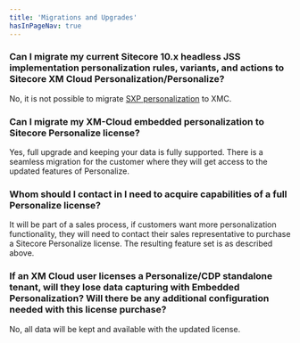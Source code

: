 ```yaml
---
title: 'Migrations and Upgrades'
hasInPageNav: true
---
```


### Can I migrate my current Sitecore 10.x headless JSS implementation personalization rules, variants, and actions to Sitecore XM Cloud Personalization/Personalize?

No, it is not possible to migrate [SXP personalization](https://doc.sitecore.com/xp/en/users/102/sitecore-experience-platform/personalization.html) to XMC.

### Can I migrate my XM-Cloud embedded personalization to Sitecore Personalize license?

Yes, full upgrade and keeping your data is fully supported. There is a seamless migration for the customer where they will get access to the updated features of Personalize.

### Whom should I contact in I need to acquire capabilities of a full Personalize license?

It will be part of a sales process, if customers want more personalization functionality, they will need to contact their sales representative to purchase a Sitecore Personalize license. The resulting feature set is as described
above.

### If an XM Cloud user licenses a Personalize/CDP standalone tenant, will they lose data capturing with Embedded Personalization? Will there be any additional configuration needed with this license purchase?

No, all data will be kept and available with the updated license.
